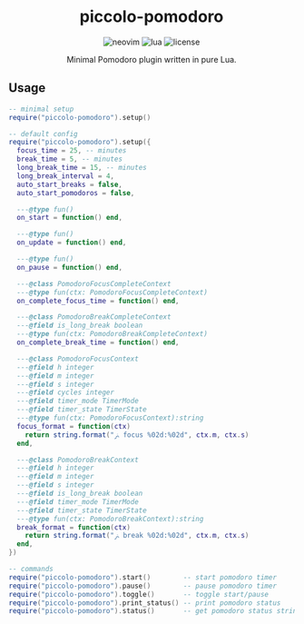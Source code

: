 <div align="center">
  <h1>piccolo-pomodoro</h1>
  <img alt="neovim" src="https://img.shields.io/badge/NeoVim-%2357A143.svg?&style=for-the-badge&logo=neovim&logoColor=white">
  <img alt="lua" src="https://img.shields.io/badge/lua-%232C2D72.svg?style=for-the-badge&logo=lua&logoColor=white">
  <img alt="license" src="https://img.shields.io/github/license/ttak0422/piccolo-pomodoro.nvim?style=for-the-badge">
  <p>Minimal Pomodoro plugin written in pure Lua.</p>
</div>

## Usage

```lua
-- minimal setup
require("piccolo-pomodoro").setup()

-- default config
require("piccolo-pomodoro").setup({
  focus_time = 25, -- minutes
  break_time = 5, -- minutes
  long_break_time = 15, -- minutes
  long_break_interval = 4,
  auto_start_breaks = false,
  auto_start_pomodoros = false,

  ---@type fun()
  on_start = function() end,

  ---@type fun()
  on_update = function() end,

  ---@type fun()
  on_pause = function() end,

  ---@class PomodoroFocusCompleteContext
  ---@type fun(ctx: PomodoroFocusCompleteContext)
  on_complete_focus_time = function() end,

  ---@class PomodoroBreakCompleteContext
  ---@field is_long_break boolean
  ---@type fun(ctx: PomodoroBreakCompleteContext)
  on_complete_break_time = function() end,

  ---@class PomodoroFocusContext
  ---@field h integer
  ---@field m integer
  ---@field s integer
  ---@field cycles integer
  ---@field timer_mode TimerMode
  ---@field timer_state TimerState
  ---@type fun(ctx: PomodoroFocusContext):string
  focus_format = function(ctx)
    return string.format("ﲊ focus %02d:%02d", ctx.m, ctx.s)
  end,

  ---@class PomodoroBreakContext
  ---@field h integer
  ---@field m integer
  ---@field s integer
  ---@field is_long_break boolean
  ---@field timer_mode TimerMode
  ---@field timer_state TimerState
  ---@type fun(ctx: PomodoroBreakContext):string
  break_format = function(ctx)
    return string.format("ﲊ break %02d:%02d", ctx.m, ctx.s)
  end,
})

-- commands
require("piccolo-pomodoro").start()        -- start pomodoro timer
require("piccolo-pomodoro").pause()        -- pause pomodoro timer
require("piccolo-pomodoro").toggle()       -- toggle start/pause
require("piccolo-pomodoro").print_status() -- print pomodoro status
require("piccolo-pomodoro").status()       -- get pomodoro status string
```
